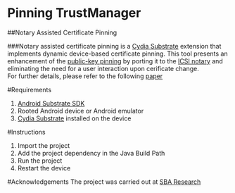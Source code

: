 # Pinning TrustManager

##Notary Assisted Certificate Pinning 

###Notary assisted certificate pinning is a [Cydia Substrate](http://www.cydiasubstrate.com) extension that implements dynamic device-based certificate pinning.
This tool presents an enhancement of the [public-key pinning](https://github.com/dbuhov/pinningTrustManager/tree/master/publicKeyPinning) by porting it to the [ICSI notary](https://notary.icsi.berkeley.edu) and eliminating the need for a user interaction upon cerificate change.  
For further details, please refer to the following [paper](https://www.sba-research.org/wp-content/uploads/publications/notarypin.pdf) 

#Requirements
1. [Android Substrate SDK](http://www.cydiasubstrate.com/id/73e45fe5-4525-4de7-ac14-6016652cc1b8/)
2. Rooted Android device or Android emulator
3. [Cydia Substrate](https://play.google.com/store/apps/details?id=com.saurik.substrate) installed on the device

#Instructions
1. Import the project
2. Add the project dependency in the Java Build Path
3. Run the project
4. Restart the device

#Acknowledgements
The project was carried out at [SBA Research](https://www.sba-research.org)
